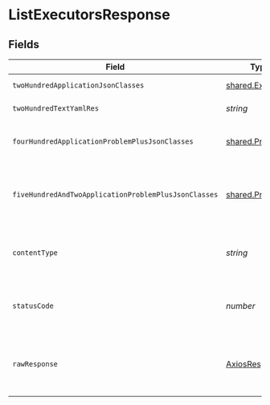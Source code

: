 # ListExecutorsResponse


## Fields

| Field                                                       | Type                                                        | Required                                                    | Description                                                 |
| ----------------------------------------------------------- | ----------------------------------------------------------- | ----------------------------------------------------------- | ----------------------------------------------------------- |
| `twoHundredApplicationJsonClasses`                          | [shared.Executor](../../../sdk/models/shared/executor.md)[] | :heavy_minus_sign:                                          | successful operation                                        |
| `twoHundredTextYamlRes`                                     | *string*                                                    | :heavy_minus_sign:                                          | successful operation                                        |
| `fourHundredApplicationProblemPlusJsonClasses`              | [shared.Problem](../../../sdk/models/shared/problem.md)[]   | :heavy_minus_sign:                                          | problem with input for CRD generation                       |
| `fiveHundredAndTwoApplicationProblemPlusJsonClasses`        | [shared.Problem](../../../sdk/models/shared/problem.md)[]   | :heavy_minus_sign:                                          | problem with read information from kubernetes cluster       |
| `contentType`                                               | *string*                                                    | :heavy_check_mark:                                          | HTTP response content type for this operation               |
| `statusCode`                                                | *number*                                                    | :heavy_check_mark:                                          | HTTP response status code for this operation                |
| `rawResponse`                                               | [AxiosResponse](https://axios-http.com/docs/res_schema)     | :heavy_check_mark:                                          | Raw HTTP response; suitable for custom response parsing     |